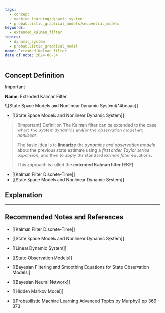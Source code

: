 ```yaml
---
tags:
  - concept
  - machine_learning/dynamic_system
  - probabilistic_graphical_models/sequential_models
keywords:
  - extended_kalman_filter
topics:
  - dynamic_system
  - probabilistic_graphical_model
name: Extended Kalman Filter
date of note: 2024-08-14
---
```


## Concept Definition

>[!important]
>**Name**: Extended Kalman Filter

![[State Space Models and Nonlinear Dynamic System#^4beaac]]

- [[State Space Models and Nonlinear Dynamic System]]

>[!important] Definition
>The Kalman filter can be extended to the case where the *system dynamics* and/or the *observation model* are *nonlinear*.
>
>The basic idea is to **linearize** the *dynamics and observation models* about the previous state estimate using a *first order Taylor series expansion*, and then to apply the standard *Kalman filter* equations. 
>
>This approach is called the **extended Kalman filter (EKF)**

- [[Kalman Filter Discrete-Time]]
- [[State Space Models and Nonlinear Dynamic System]]



## Explanation





-----------
##  Recommended Notes and References


- [[Kalman Filter Discrete-Time]]
- [[State Space Models and Nonlinear Dynamic System]]
- [[Linear Dynamic System]]
- [[State-Observation Models]]
- [[Bayesian Filtering and Smoothing Equations for State Observation Models]]

- [[Bayesian Neural Network]]

- [[Hidden Markov Model]]

- [[Probabilistic Machine Learning Advanced Topics by Murphy]] pp 369 - 373
